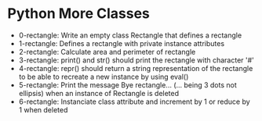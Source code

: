 # Python More Classes
- 0-rectangle: Write an empty class Rectangle that defines a rectangle
- 1-rectangle: Defines a rectangle with private instance attributes
- 2-rectangle: Calculate area and perimeter of rectangle
- 3-rectangle: print() and str() should print the rectangle with character '#'
- 4-rectangle: repr() should return a string representation of the rectangle to be able to recreate a new instance by using eval()
- 5-rectangle: Print the message Bye rectangle... (... being 3 dots not ellipsis) when an instance of Rectangle is deleted
- 6-rectangle: Instanciate class attribute and increment by 1 or reduce by 1 when deleted
